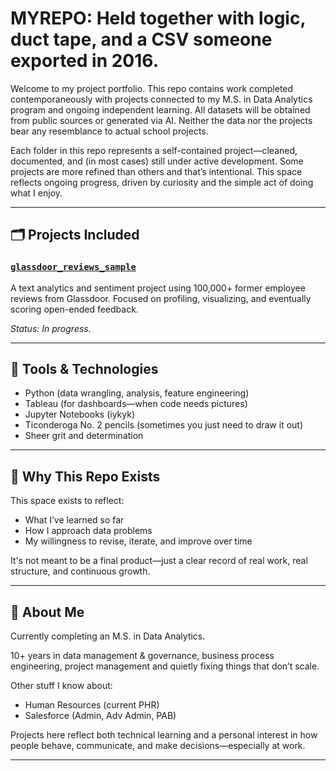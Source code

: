 # MYREPO: Held together with logic, duct tape, and a CSV someone exported in 2016.

Welcome to my project portfolio. This repo contains work completed contemporaneously with projects connected to my M.S. in Data Analytics program and ongoing independent learning.
All datasets will be obtained from public sources or generated via AI.  Neither the data nor the projects bear any resemblance to actual school projects.

Each folder in this repo represents a self-contained project—cleaned, documented, and (in most cases) still under active development. Some projects are more refined than others and that’s intentional. This space reflects ongoing progress, driven by curiosity and the simple act of doing what I enjoy.

---

## 🗂️ Projects Included

### [`glassdoor_reviews_sample`](./glassdoor_reviews_sample)
A text analytics and sentiment project using 100,000+ former employee reviews from Glassdoor. Focused on profiling, visualizing, and eventually scoring open-ended feedback.

*Status: In progress.*

<!-- Add future projects here in the same format -->

---

## 🎯 Tools & Technologies

- Python (data wrangling, analysis, feature engineering)
- Tableau (for dashboards—when code needs pictures)
- Jupyter Notebooks (iykyk)
- Ticonderoga No. 2 pencils (sometimes you just need to draw it out)
- Sheer grit and determination

---

## 📌 Why This Repo Exists

This space exists to reflect:
- What I’ve learned so far
- How I approach data problems
- My willingness to revise, iterate, and improve over time

It's not meant to be a final product—just a clear record of real work, real structure, and continuous growth.

---

## 👋 About Me
Currently completing an M.S. in Data Analytics. 

10+ years in data management & governance, business process engineering, project management and quietly fixing things that don’t scale.

Other stuff I know about:
- Human Resources (current PHR) 
- Salesforce (Admin, Adv Admin, PAB)


Projects here reflect both technical learning and a personal interest in how people behave, communicate, and make decisions—especially at work.

---



